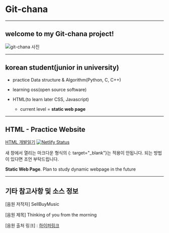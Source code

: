 
# __Git-chana__

-------------------------------------------------------------------------------

## __welcome to my Git-chana project!__

![git-chana 사진](https://user-images.githubusercontent.com/91324571/162100810-60ec9dc9-cb57-492d-be8c-b417c8b6edea.png)

-------------------------------------------------------------------------------

## __korean student(junior in university)__


+ practice Data structure & Algorithm(Python, C, C++)

+ learning oss(open source software)

+ HTML(to learn later CSS, Javascript) 
   + current level = __static web page__  

-------------------------------------------------------------------------------

## __HTML - Practice Website__

[HTML 개발일기](https://hesuhesu.netlify.app/) [![Netlify Status](https://api.netlify.com/api/v1/badges/5d359541-e781-4447-8bc2-3ecf2839020d/deploy-status)](https://app.netlify.com/sites/hesuhesu/deploys)

새 창에서 열리는 마크다운 형식의 {: target="_blank"}는 적용이 안됩니다. 되는 방법이 있다면 조언 부탁드립니다.

__Static Web Page__. Plan to study dynamic webpage in the future

-------------------------------------------------------------------------------

## 기타 참고사항 및 소스 정보

[음원 저작자] SellBuyMusic

[음원 제목] Thinking of you from the morning 

[음원 출처 링크] : [하이퍼링크](https://www.sellbuymusic.com/search/freebgm)
